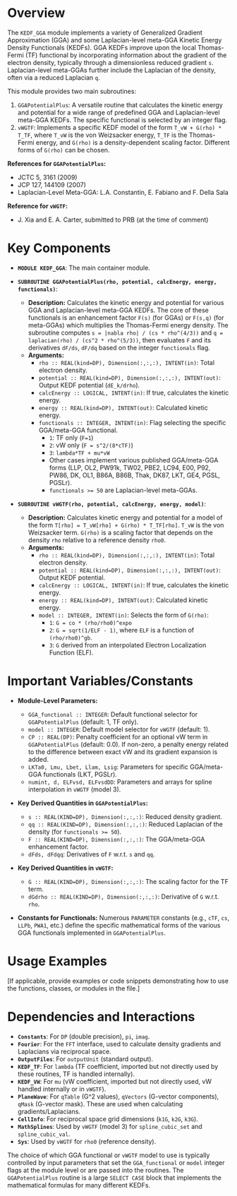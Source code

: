 # Overview

The `KEDF_GGA` module implements a variety of Generalized Gradient Approximation (GGA) and some Laplacian-level meta-GGA Kinetic Energy Density Functionals (KEDFs). GGA KEDFs improve upon the local Thomas-Fermi (TF) functional by incorporating information about the gradient of the electron density, typically through a dimensionless reduced gradient `s`. Laplacian-level meta-GGAs further include the Laplacian of the density, often via a reduced Laplacian `q`.

This module provides two main subroutines:
1.  `GGAPotentialPlus`: A versatile routine that calculates the kinetic energy and potential for a wide range of predefined GGA and Laplacian-level meta-GGA KEDFs. The specific functional is selected by an integer flag.
2.  `vWGTF`: Implements a specific KEDF model of the form `T_vW + G(rho) * T_TF`, where `T_vW` is the von Weizsacker energy, `T_TF` is the Thomas-Fermi energy, and `G(rho)` is a density-dependent scaling factor. Different forms of `G(rho)` can be chosen.

**References for `GGAPotentialPlus`:**
- JCTC 5, 3161 (2009)
- JCP 127, 144109 (2007)
- Laplacian-Level Meta-GGA: L.A. Constantin, E. Fabiano and F. Della Sala

**Reference for `vWGTF`:**
- J. Xia and E. A. Carter, submitted to PRB (at the time of comment)

# Key Components

- **`MODULE KEDF_GGA`**: The main container module.

- **`SUBROUTINE GGAPotentialPlus(rho, potential, calcEnergy, energy, functionals)`**:
  - **Description:** Calculates the kinetic energy and potential for various GGA and Laplacian-level meta-GGA KEDFs. The core of these functionals is an enhancement factor `F(s)` (for GGAs) or `F(s,q)` (for meta-GGAs) which multiplies the Thomas-Fermi energy density. The subroutine computes `s = |nabla rho| / (cs * rho^(4/3))` and `q = laplacian(rho) / (cs^2 * rho^(5/3))`, then evaluates `F` and its derivatives `dF/ds`, `dF/dq` based on the integer `functionals` flag.
  - **Arguments:**
    - `rho :: REAL(kind=DP), Dimension(:,:,:), INTENT(in)`: Total electron density.
    - `potential :: REAL(kind=DP), Dimension(:,:,:), INTENT(out)`: Output KEDF potential (`dE_k/drho`).
    - `calcEnergy :: LOGICAL, INTENT(in)`: If true, calculates the kinetic energy.
    - `energy :: REAL(kind=DP), INTENT(out)`: Calculated kinetic energy.
    - `functionals :: INTEGER, INTENT(in)`: Flag selecting the specific GGA/meta-GGA functional.
      - `1`: TF only (`F=1`)
      - `2`: vW only (`F = s^2/(8*cTF)`)
      - `3`: `lambda*TF + mu*vW`
      - Other cases implement various published GGA/meta-GGA forms (LLP, OL2, PW91k, TW02, PBE2, LC94, E00, P92, PW86, DK, OL1, B86A, B86B, Thak, DK87, LKT, GE4, PGSL, PGSLr).
      - `functionals >= 50` are Laplacian-level meta-GGAs.

- **`SUBROUTINE vWGTF(rho, potential, calcEnergy, energy, model)`**:
  - **Description:** Calculates kinetic energy and potential for a model of the form `T[rho] = T_vW[rho] + G(rho) * T_TF[rho]`. `T_vW` is the von Weizsacker term. `G(rho)` is a scaling factor that depends on the density `rho` relative to a reference density `rho0`.
  - **Arguments:**
    - `rho :: REAL(kind=DP), Dimension(:,:,:), INTENT(in)`: Total electron density.
    - `potential :: REAL(kind=DP), Dimension(:,:,:), INTENT(out)`: Output KEDF potential.
    - `calcEnergy :: LOGICAL, INTENT(in)`: If true, calculates the kinetic energy.
    - `energy :: REAL(kind=DP), INTENT(out)`: Calculated kinetic energy.
    - `model :: INTEGER, INTENT(in)`: Selects the form of `G(rho)`:
      - `1`: `G = co * (rho/rho0)^expo`
      - `2`: `G = sqrt(1/ELF - 1)`, where `ELF` is a function of `(rho/rho0)^gb`.
      - `3`: `G` derived from an interpolated Electron Localization Function (ELF).

# Important Variables/Constants

- **Module-Level Parameters:**
    - `GGA_functional :: INTEGER`: Default functional selector for `GGAPotentialPlus` (default: 1, TF only).
    - `model :: INTEGER`: Default model selector for `vWGTF` (default: 1).
    - `CP :: REAL(DP)`: Penalty coefficient for an optional vW term in `GGAPotentialPlus` (default: 0.0). If non-zero, a penalty energy related to the difference between exact vW and its gradient expansion is added.
    - `LKTa0, Lmu, Lbet, Llam, Lsig`: Parameters for specific GGA/meta-GGA functionals (LKT, PGSLr).
    - `numint, d, ELFvsd, ELFvsdDD`: Parameters and arrays for spline interpolation in `vWGTF` (model 3).

- **Key Derived Quantities in `GGAPotentialPlus`:**
    - `s :: REAL(KIND=DP), Dimension(:,:,:)`: Reduced density gradient.
    - `qq :: REAL(KIND=DP), Dimension(:,:,:)`: Reduced Laplacian of the density (for `functionals >= 50`).
    - `F :: REAL(KIND=DP), Dimension(:,:,:)`: The GGA/meta-GGA enhancement factor.
    - `dFds, dFdqq`: Derivatives of `F` w.r.t. `s` and `qq`.

- **Key Derived Quantities in `vWGTF`:**
    - `G :: REAL(KIND=DP), Dimension(:,:,:)`: The scaling factor for the TF term.
    - `dGdrho :: REAL(KIND=DP), Dimension(:,:,:)`: Derivative of `G` w.r.t. `rho`.

- **Constants for Functionals:** Numerous `PARAMETER` constants (e.g., `cTF`, `cs`, `LLPb`, `PWA1`, etc.) define the specific mathematical forms of the various GGA functionals implemented in `GGAPotentialPlus`.

# Usage Examples

[If applicable, provide examples or code snippets demonstrating how to use the functions, classes, or modules in the file.]

# Dependencies and Interactions

- **`Constants`**: For `DP` (double precision), `pi`, `imag`.
- **`Fourier`**: For the `FFT` interface, used to calculate density gradients and Laplacians via reciprocal space.
- **`OutputFiles`**: For `outputUnit` (standard output).
- **`KEDF_TF`**: For `lambda` (TF coefficient, imported but not directly used by these routines, TF is handled internally).
- **`KEDF_VW`**: For `mu` (vW coefficient, imported but not directly used, vW handled internally or in `vWGTF`).
- **`PlaneWave`**: For `qTable` (G^2 values), `qVectors` (G-vector components), `qMask` (G-vector mask). These are used when calculating gradients/Laplacians.
- **`CellInfo`**: For reciprocal space grid dimensions (`k1G`, `k2G`, `k3G`).
- **`MathSplines`**: Used by `vWGTF` (model 3) for `spline_cubic_set` and `spline_cubic_val`.
- **`Sys`**: Used by `vWGTF` for `rho0` (reference density).

The choice of which GGA functional or `vWGTF` model to use is typically controlled by input parameters that set the `GGA_functional` or `model` integer flags at the module level or are passed into the routines. The `GGAPotentialPlus` routine is a large `SELECT CASE` block that implements the mathematical formulas for many different KEDFs.
